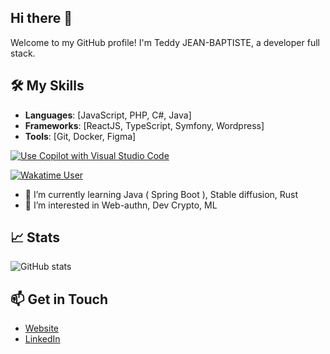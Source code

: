 ## Hi there 👋
Welcome to my GitHub profile! I'm Teddy JEAN-BAPTISTE, a developer full stack.

## 🛠️ My Skills
- **Languages**: [JavaScript, PHP, C#, Java]
- **Frameworks**: [ReactJS, TypeScript, Symfony, Wordpress]
- **Tools**: [Git, Docker, Figma] 

[![Use Copilot with Visual Studio Code](https://img.shields.io/badge/Use%20Copilot%20with-Visual%20Studio%20Code-blue)](https://code.visualstudio.com/)

[![Wakatime User](https://img.shields.io/badge/Wakatime-User-brightgreen?style=plastic&color=blue)](https://wakatime.com/@fff7f3bf-785c-4bb6-a244-2c00b3f7cfb6)


- 🌱 I’m currently learning Java ( Spring Boot ), Stable diffusion, Rust
- 👀 I’m interested in Web-authn, Dev Crypto, ML
<!--
**shyguy81/shyguy81** is a ✨ _special_ ✨ repository because its `README.md` (this file) appears on your GitHub profile.

Here are some ideas to get you started:

- 🔭 I’m currently working on ...
- 🌱 I’m currently learning ...
- 👯 I’m looking to collaborate on ...
- 🤔 I’m looking for help with ...
- 💬 Ask me about ...
- 📫 How to reach me: ...
- 😄 Pronouns: ...
- ⚡ Fun fact: ...
-->

## 📈 Stats
![GitHub stats](https://github-readme-stats.vercel.app/api?username=shyguy81&show_icons=true&theme=dark)

## 📫 Get in Touch
- [Website](https://teddyjeanbaptiste.dev)
- [LinkedIn](https://www.linkedin.com/in/teddy-jeanbaptiste)
